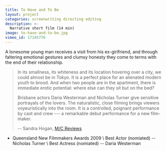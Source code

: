 ```yaml
---
title: To Have and To Be
layout: project
categories: screenwriting directing editing
description: >-
  Narrative short film (14 min)
image: to-have-and-to-be.jpg
vimeo_id: 17145776
---
```

A lonesome young man receives a visit from his ex-girlfriend, and through
faltering emotional gestures and clumsy honesty they come to terms with the end
of their relationship.

> In its smallness, its whiteness and its location hovering over a city, we
> could almost be in Tokyo. It is a perfect place for an alienated modern youth
> to brood. And when two people are in the apartment, there is immediate erotic
> potential: where else can they sit but on the bed?
>
> Brisbane actors Daria Westerman and Nicholas Turner give sensitive portrayals
> of the lovers. The naturalistic, close filming brings viewers voyeuristically
> into the room. It is a controlled, poignant performance by cast and crew ---
> a remarkable debut performance for a new film-maker.
>
> -- Sandra Hogan, [M/C Reviews](http://reviews.media-culture.org.au/modules.php?name=News&file=article&sid=2991)

- Queensland New Filmmakers Awards 2009 \\
  Best Actor (nomiated) -- Nicholas Turner \\
  Best Actress (nomiated) -- Daria Westerman
